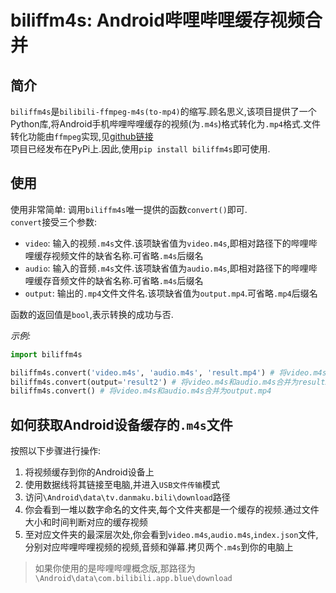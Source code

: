 # biliffm4s: Android哔哩哔哩缓存视频合并  

## 简介  

`biliffm4s`是`bilibili-ffmpeg-m4s(to-mp4)`的缩写.顾名思义,该项目提供了一个Python库,将Android手机哔哩哔哩缓存的视频(为`.m4s`)格式转化为`.mp4`格式.文件转化功能由`ffmpeg`实现,见[github链接](https://github.com/FFmpeg/FFmpeg)    
项目已经发布在PyPi上.因此,使用`pip install biliffm4s`即可使用.  

## 使用  

使用非常简单: 调用`biliffm4s`唯一提供的函数`convert()`即可.  
`convert`接受三个参数:  

- `video`: 输入的视频`.m4s`文件.该项缺省值为`video.m4s`,即相对路径下的哔哩哔哩缓存视频文件的缺省名称.可省略`.m4s`后缀名  
- `audio`: 输入的音频`.m4s`文件.该项缺省值为`audio.m4s`,即相对路径下的哔哩哔哩缓存音频文件的缺省名称.可省略`.m4s`后缀名  
- `output`: 输出的`.mp4`文件文件名.该项缺省值为`output.mp4`.可省略`.mp4`后缀名  

函数的返回值是`bool`,表示转换的成功与否.  

*示例:*  
```python
import biliffm4s

biliffm4s.convert('video.m4s', 'audio.m4s', 'result.mp4') # 将video.m4s和audio.m4s合并为result.mp4  
biliffm4s.convert(output='result2') # 将video.m4s和audio.m4s合并为result2.mp4 
biliffm4s.convert() # 将video.m4s和audio.m4s合并为output.mp4  
```

## 如何获取Android设备缓存的`.m4s`文件  

按照以下步骤进行操作:  

1. 将视频缓存到你的Android设备上  
2. 使用数据线将其链接至电脑,并进入`USB文件传输`模式  
3. 访问`\Android\data\tv.danmaku.bili\download`路径  
4. 你会看到一堆以数字命名的文件夹,每个文件夹都是一个缓存的视频.通过文件大小和时间判断对应的缓存视频  
5. 至对应文件夹的最深层次处,你会看到`video.m4s`,`audio.m4s`,`index.json`文件,分别对应哔哩哔哩视频的视频,音频和弹幕.拷贝两个`.m4s`到你的电脑上  

> 如果你使用的是哔哩哔哩概念版,那路径为`\Android\data\com.bilibili.app.blue\download`
